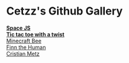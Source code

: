 # Cetzz's Github Gallery
<script type="text/javascript" src="https://platform.linkedin.com/badges/js/profile.js" async defer></script>
<script src="https://cdn.jsdelivr.net/npm/bootstrap@5.0.0-beta3/dist/js/bootstrap.bundle.min.js"
    integrity="sha384-JEW9xMcG8R+pH31jmWH6WWP0WintQrMb4s7ZOdauHnUtxwoG2vI5DkLtS3qm9Ekf" crossorigin="anonymous">
</script>
<div class='col-md-12'>
    <div class='row'>
        <div class='col-md-6'>
            <b><a href='/SpaceJS/SpaceJS.html'>Space JS</a><br>
                <a href='/tictactoe/index.php'>Tic tac toe with a twist</a><br></b>
                <a href='/CSSIllustrations/minecraftbee.html'>Minecraft Bee</a><br>
                <a href='/CSSIllustrations/finn.html'>Finn the Human</a><br></b>
        </div>
        <div class='col-md-6'>
            <div class="LI-profile-badge" data-version="v1" data-size="medium" data-locale="en_US" data-type="vertical"
                data-theme="light" data-vanity="cristian-metz"><a class="LI-simple-link"
                    href='https://ar.linkedin.com/in/cristian-metz?trk=profile-badge'>Cristian Metz</a></div>
        </div>
    </div>
</div>